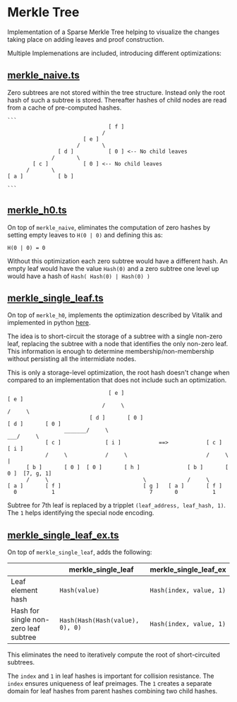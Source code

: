 # Merkle Tree

Implementation of a Sparse Merkle Tree helping to visualize the changes taking place on adding leaves and proof construction.

Multiple Implemenations are included, introducing different optimizations:

## [merkle_naive.ts](./src/trees/merkle_naive.ts)

Zero subtrees are not stored within the tree structure. Instead only the root hash of such a subtree is stored. Thereafter hashes of child nodes are read from a cache of pre-computed hashes.

    ```
                                    [ f ]
                                  /
                            [ e ]
                          /       \
                    [ d ]           [ 0 ] <-- No child leaves
                  /       \
            [ c ]           [ 0 ] <-- No child leaves
          /       \
    [ a ]           [ b ]
                                    
    ```

## [merkle_h0.ts](./src/trees/merkle_h0.ts)

On top of `merkle_naive`, eliminates the computation of zero hashes by setting empty leaves to `H(0 | 0)` and defining this as: <BR /> 

`H(0 | 0) = 0`

Without this optimization each zero subtree would have a different hash. An empty leaf would have the value `Hash(0)` and a zero subtree one level up would have a  hash of `Hash( Hash(0) | Hash(0) )`


## [merkle_single_leaf.ts](./src/trees/merkle_single_leaf.ts)

On top of `merkle_h0`, implements the optimization described by Vitalik and implemented in python [here](../vitalik_merkle_optimizations/new_bintrie_optimized.py).

The idea is to short-circuit the storage of a subtree with a single non-zero leaf, replacing the subtree with a node that identifies the only non-zero leaf. This information is enough to determine membership/non-membership without persisting all the intermidiate nodes.

This is only a storage-level optimization, the root hash doesn't change when compared to an implementation that does not include such an optimization.

```
                                [ e ]                                          [ e ]
                              /     \                                        /     \
                          [ d ]       [ 0 ]                              [ d ]       [ 0 ]
                  _______/     \                                     ___/     \
            [ c ]              [ i ]            ==>            [ c ]          [ i ]              
            /     \            /     \                         /     \           |
      [ b ]       [ 0 ]  [ 0 ]       [ h ]               [ b ]       [ 0 ]  [7, g, 1] 
      /     \                              \             /     \
[ a ]       [ f ]                          [ g ]   [ a ]       [ f ]
  0           1                              7       0           1 
```

Subtree for 7th leaf is replaced by a tripplet `(leaf_address, leaf_hash, 1)`. The `1` helps identifying the special node encoding.


## [merkle_single_leaf_ex.ts](./src/trees/merkle_single_leaf_ex.ts)

On top of `merkle_single_leaf`, adds the following:

|                   | merkle_single_leaf  | merkle_single_leaf_ex   |
|-------------------|---------------------|-------------------------|
| Leaf element hash | `Hash(value)`       | `Hash(index, value, 1)` |
| Hash for single non-zero leaf subtree | `Hash(Hash(Hash(value), 0), 0)` | `Hash(index, value, 1)` |

This eliminates the need to iteratively compute the root of short-circuited subtrees.

The `index` and `1` in leaf hashes is important for collision resistance. The `index` ensures uniqueness of leaf preimages. The `1` creates a separate domain for leaf hashes from parent hashes combining two child hashes.

